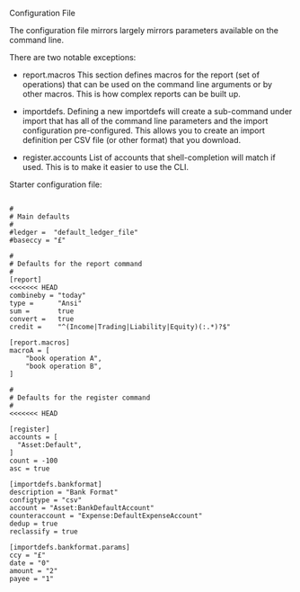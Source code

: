 Configuration File

The configuration file mirrors largely mirrors parameters available
on the command line.

There are two notable exceptions:
  - report.macros
    This section defines macros for the report (set of operations) that
    can be used on the command line arguments or by other macros. This
    is how complex reports can be built up.

  - importdefs.<name>
    Defining a new importdefs <name> will create a sub-command under
    import that has all of the command line parameters and the import
    configuration pre-configured. This allows you to create an import
    definition per CSV file (or other format) that you download.

  - register.accounts
    List of accounts that shell-completion will match if used. This is
    to make it easier to use the CLI.

Starter configuration file:
```

#
# Main defaults
#
#ledger =  "default_ledger_file"
#baseccy = "£"

#
# Defaults for the report command
#
[report]
<<<<<<< HEAD
combineby = "today"
type =      "Ansi"
sum =       true
convert =   true
credit =    "^(Income|Trading|Liability|Equity)(:.*)?$"

[report.macros]
macroA = [
	"book operation A",
	"book operation B",
]

#
# Defaults for the register command
#
<<<<<<< HEAD

[register]
accounts = [
  "Asset:Default",
]
count = -100
asc = true

[importdefs.bankformat]
description = "Bank Format"
configtype = "csv"
account = "Asset:BankDefaultAccount"
counteraccount = "Expense:DefaultExpenseAccount"
dedup = true
reclassify = true

[importdefs.bankformat.params]
ccy = "£"
date = "0"
amount = "2"
payee = "1"

```

